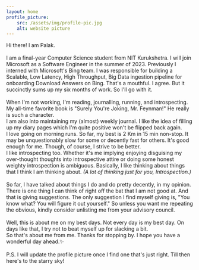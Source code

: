```yaml
---
layout: home
profile_picture:
    src: /assets/img/profile-pic.jpg
    alt: website picture
---
```


<p>
  Hi there! I am Palak. <br><br>
  I am a final-year Computer Science student from NIT Kurukshetra. I will join Microsoft as a Software Engineer in the summer of 2023. Previously I interned with Microsoft's Bing team. I was responsible for building a Scalable, Low Latency, High Throughput, Big Data ingestion pipeline for onboarding Download Answers on Bing. That's a mouthful. I agree. But it succinctly sums up my six months of work. So I'll go with it. <br><br>
  When I'm not working, I'm reading, journalling, running, and introspecting.<br>
  My all-time favorite book is "Surely You're Joking, Mr. Feynman!" He really is such a character.<br>
  I am also into maintaining my (almost) weekly journal. I like the idea of filling up my diary pages which I'm quite positive won't be flipped back again.<br>
  I love going on morning runs. So far, my best is 2 Km in 15 min non-stop. It may be unquestionably slow for some or decently fast for others. It's good enough for me. Though, of course, I strive to be better.<br>
  I like introspecting too. Whether it's me implying enjoying disguising my over-thought thoughts into introspective attire or doing some honest weighty introspection is ambiguous. Basically, I like thinking about things that I think I am thinking about. <i>(A lot of thinking just for you, Introspection.)</i><br><br>
  So far, I have talked about things I do and do pretty decently, in my opinion. There is one thing I can think of right off the bat that I am not good at. And that is giving suggestions. The only suggestion I find myself giving is, "You know what? You will figure it out yourself." So unless you want me repeating the obvious, kindly consider unlisting me from your advisory council.<br><br>
  Well, this is about me on my best days. Not every day is my best day. On days like that, I try not to beat myself up for slacking a bit.<br>
  So that's about me from me. Thanks for stopping by. I hope you have a wonderful day ahead.✨<br>
  <br> P.S. I will update the profile picture once I find one that's just right. Till then here's to the starry sky!
</p>
